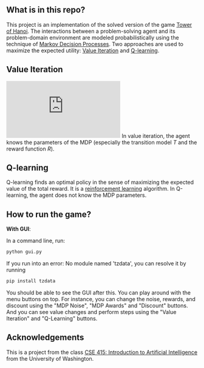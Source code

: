 ## What is in this repo?
This project is an implementation of the solved version of the game [Tower of Hanoi](https://en.wikipedia.org/wiki/Tower_of_Hanoi). The interactions between a problem-solving agent and its problem-domain environment are modeled probabilistically using the technique of [Markov Decision Processes](https://en.wikipedia.org/wiki/Markov_decision_process). Two approaches are used to maximize the expected utility: [Value Iteration](https://en.wikipedia.org/wiki/Markov_decision_process#Value_iteration) and [Q-learning](https://en.wikipedia.org/wiki/Q-learning).


## Value Iteration
![V_{i+1}(s)=\max_{a}\sum _{s'}T_{a}(s,s')[R_{a}(s,s')+\gamma V_{i}(s')]](http://www.sciweavers.org/tex2img.php?eq=1%2Bsin%28mc%5E2%29&bc=White&fc=Black&im=jpg&fs=12&ff=arev&edit=)
In value iteration, the agent knows the parameters of the MDP (especially the transition model $T$ and the reward function $R$).

## Q-learning
Q-learning finds an optimal policy in the sense of maximizing the expected value of the total reward. It is a [reinforcement learning](https://en.wikipedia.org/wiki/Reinforcement_learning) algorithm. In Q-learning, the agent does not know the MDP parameters. 

## How to run the game?

**With GUI**:

In a command line, run: 
```bash
python gui.py
```
If you run into an error: No module named 'tzdata', you can resolve it by running
```bash
pip install tzdata
```
You should be able to see the GUI after this. You can play around with the menu buttons on top. For instance, you can change the noise, rewards, and discount using the "MDP Noise", "MDP Awards" and "Discount" buttons. And you can see value changes and perform steps using the "Value Iteration" and "Q-Learning" buttons.

## Acknowledgements
This is a project from the class [CSE 415: Introduction to Artificial Intelligence](https://courses.cs.washington.edu/courses/cse415/23wi/) from the University of Washington.
